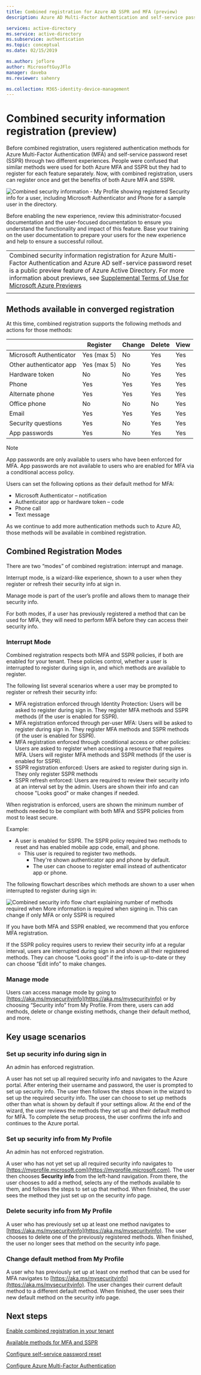 ```yaml
---
title: Combined registration for Azure AD SSPR and MFA (preview)
description: Azure AD Multi-Factor Authentication and self-service password reset registration (preview)

services: active-directory
ms.service: active-directory
ms.subservice: authentication
ms.topic: conceptual
ms.date: 02/15/2019

ms.author: joflore
author: MicrosoftGuyJFlo
manager: daveba
ms.reviewer: sahenry

ms.collection: M365-identity-device-management
---
```

# Combined security information registration (preview)

Before combined registration, users registered authentication methods for Azure Multi-Factor Authentication (MFA) and self-service password reset (SSPR) through two different experiences. People were confused that similar methods were used for both Azure MFA and SSPR but they had to register for each feature separately. Now, with combined registration, users can register once and get the benefits of both Azure MFA and SSPR.

![Combined security information - My Profile showing registered Security info for a user, including Microsoft Authenticator and Phone for a sample user in the directory.](media/concept-registration-mfa-sspr-combined/combined-security-info-defualts-registered.png)

Before enabling the new experience, review this administrator-focused documentation and the user-focused documentation to ensure you understand the functionality and impact of this feature. Base your training on the user documentation to prepare your users for the new experience and help to ensure a successful rollout.

|     |
| --- |
| Combined security information registration for Azure Multi-Factor Authentication and Azure AD self-service password reset is a public preview feature of Azure Active Directory. For more information about previews, see  [Supplemental Terms of Use for Microsoft Azure Previews](https://azure.microsoft.com/support/legal/preview-supplemental-terms/)|
|     |

## Methods available in converged registration

At this time, combined registration supports the following methods and actions for those methods:

|   | Register | Change | Delete | View |
| --- | --- | --- | --- | --- |
| Microsoft Authenticator | Yes (max 5) | No | Yes | Yes |
| Other authenticator app | Yes (max 5) | No | Yes | Yes |
| Hardware token | No | No | Yes | Yes |
| Phone | Yes | Yes | Yes | Yes |
| Alternate phone | Yes | Yes | Yes | Yes |
| Office phone | No | No | No | Yes |
| Email | Yes | Yes | Yes | Yes |
| Security questions | Yes | No | Yes | Yes |
| App passwords | Yes | No | Yes | Yes |

> [!NOTE]
> App passwords are only available to users who have been enforced for MFA. App passwords are not available to users who are enabled for MFA via a conditional access policy.

Users can set the following options as their default method for MFA:

- Microsoft Authenticator – notification
- Authenticator app or hardware token – code
- Phone call
- Text message

As we continue to add more authentication methods such to Azure AD, those methods will be available in combined registration.

## Combined Registration Modes

There are two “modes” of combined registration: interrupt and manage. 

Interrupt mode, is a wizard-like experience, shown to a user when they register or refresh their security info at sign in. 

Manage mode is part of the user’s profile and allows them to manage their security info. 

For both modes, if a user has previously registered a method that can be used for MFA, they will need to perform MFA before they can access their security info.

### Interrupt Mode

Combined registration respects both MFA and SSPR policies, if both are enabled for your tenant. These policies control, whether a user is interrupted to register during sign in, and which methods are available to register.

The following list several scenarios where a user may be prompted to register or refresh their security info:

* MFA registration enforced through Identity Protection: Users will be asked to register during sign in. They register MFA methods and SSPR methods (if the user is enabled for SSPR).
* MFA registration enforced through per-user MFA: Users will be asked to register during sign in. They  register MFA methods and SSPR methods (if the user is enabled for SSPR).
* MFA registration enforced through conditional access or other policies: Users are asked to register when accessing a resource that requires MFA. Users will register MFA methods and SSPR methods (if the user is enabled for SSPR).
* SSPR registration enforced: Users are asked to register during sign in. They only register SSPR methods
* SSPR refresh enforced: Users are required to review their security info at an interval set by the admin. Users are shown their info and can choose "Looks good" or make changes if needed.

When registration is enforced, users are shown the minimum number of methods needed to be compliant with both MFA and SSPR policies from most to least secure.

Example:

* A user is enabled for SSPR. The SSPR policy required two methods to reset and has enabled mobile app code, email, and phone.
   * This user is required to register two methods.
      * They're shown authenticator app and phone by default.
      * The user can choose to register email instead of authenticator app or phone.

The following flowchart describes which methods are shown to a user when interrupted to register during sign in:

![Combined security info flow chart explaining number of methods required when More information is required when signing in. This can change if only MFA or only SSPR is required](media/concept-registration-mfa-sspr-combined/combined-security-info-flow-chart.png)

If you have both MFA and SSPR enabled, we recommend that you enforce MFA registration.

If the SSPR policy requires users to review their security info at a regular interval, users are interrupted during sign in and shown all their registered methods. They can choose “Looks good” if the info is up-to-date or they can choose “Edit info” to make changes.

### Manage mode

Users can access manage mode by going to [https://aka.ms/mysecurityinfo](https://aka.ms/mysecurityinfo) or by choosing “Security info” from My Profile. From there, users can add methods, delete or change existing methods, change their default method, and more.

## Key usage scenarios

### Set up security info during sign in

An admin has enforced registration.

A user has not set up all required security info and navigates to the Azure portal. After entering their username and password, the user is prompted to set up security info. The user then follows the steps shown in the wizard to set up the required security info. The user can choose to set up methods other than what is shown by default if your settings allow. At the end of the wizard, the user reviews the methods they set up and their default method for MFA. To complete the setup process, the user confirms the info and continues to the Azure portal.

### Set up security info from My Profile

An admin has not enforced registration.

A user who has not yet set up all required security info navigates to [https://myprofile.microsoft.com](https://myprofile.microsoft.com). The user then chooses **Security info** from the left-hand navigation. From there, the user chooses to add a method, selects any of the methods available to them, and follows the steps to set up that method. When finished, the user sees the method they just set up on the security info page.

### Delete security info from My Profile

A user who has previously set up at least one method navigates to [https://aka.ms/mysecurityinfo](https://aka.ms/mysecurityinfo). The user chooses to delete one of the previously registered methods. When finished, the user no longer sees that method on the security info page.

### Change default method from My Profile

A user who has previously set up at least one method that can be used for MFA navigates to [https://aka.ms/mysecurityinfo](https://aka.ms/mysecurityinfo). The user changes their current default method to a different default method. When finished, the user sees their new default method on the security info page.

## Next steps

[Enable combined registration in your tenant](howto-registration-mfa-sspr-combined.md)

[Available methods for MFA and SSPR](concept-authentication-methods.md)

[Configure self-service password reset](howto-sspr-deployment.md)

[Configure Azure Multi-Factor Authentication](howto-mfa-getstarted.md)
